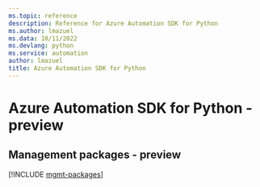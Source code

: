 ```yaml
---
ms.topic: reference
description: Reference for Azure Automation SDK for Python
ms.author: lmazuel
ms.data: 10/11/2022
ms.devlang: python
ms.service: automation
author: lmazuel
title: Azure Automation SDK for Python
---
```

# Azure Automation SDK for Python - preview

## Management packages - preview
[!INCLUDE [mgmt-packages](automation-mgmt-index.md)]
